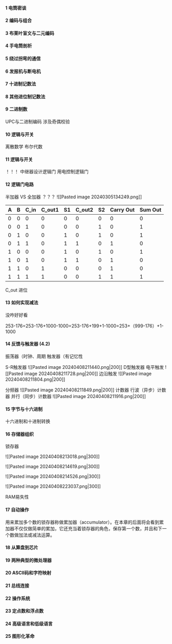 #### 1 电筒密谈


#### 2 编码与组合


#### 3 布莱叶盲文与二元编码


#### 4 手电筒剖析


#### 5 绕过拐弯的通信


#### 6 发报机与断电机


#### 7 十进制记数法


#### 8 其他进位制记数法


#### 9 二进制数
UPC与二进制编码
涉及奇偶校验

#### 10 逻辑与开关
离散数学
布尔代数

#### 11 逻辑与开关
！！！
中继器设计逻辑门
用电控制逻辑门

#### 12 逻辑门电路
半加器 VS 全加器  ？？？
![[Pasted image 20240305134249.png]]

| A   | B   | C_in | C_out1 | S1  | C_out2 | S2  | Carry Out | Sum Out |
| --- | --- | ---- | ------ | --- | ------ | --- | --------- | ------- |
| 0   | 0   | 0    | 0      | 0   | 0      | 0   | 0         | 0       |
| 0   | 0   | 1    | 0      | 0   | 0      | 1   | 0         | 1       |
| 0   | 1   | 0    | 0      | 1   | 0      | 1   | 0         | 1       |
| 0   | 1   | 1    | 0      | 1   | 1      | 0   | 1         | 0       |
| 1   | 0   | 0    | 0      | 1   | 0      | 1   | 0         | 1       |
| 1   | 0   | 1    | 0      | 1   | 1      | 0   | 1         | 0       |
| 1   | 1   | 0    | 1      | 0   | 0      | 0   | 1         | 0       |
| 1   | 1   | 1    | 1      | 0   | 0      | 1   | 1         | 1       |
C_out 进位

#### 13 如何实现减法
没咋好好看

253-176=253-176+1000-1000=253-176+199+1-1000=253+（999-176）+1-1000



#### 14 反馈与触发器 (4.2)
振荡器（时钟、周期
触发器（有记忆性

S-R触发器
![[Pasted image 20240408211440.png|200]]
D型触发器
	电平触发
	![[Pasted image 20240408211728.png|200]]
	边沿触发
	![[Pasted image 20240408211804.png|200]]

分频器
![[Pasted image 20240408211849.png|200]]
计数器
	行波（异步）计数器
	并行（同步）计数器
	![[Pasted image 20240408211916.png|200]]

#### 15 字节与十六进制
十六进制和十进制转换


#### 16 存储器组织
锁存器

![[Pasted image 20240408213018.png|300]]

![[Pasted image 20240408214619.png|300]]

![[Pasted image 20240408214526.png|300]]

![[Pasted image 20240408223037.png|300]]

RAM易失性

#### 17 自动操作
用来累加多个数的锁存器称做累加器（accumulator）。在本章的后面将会看到累加器不仅仅做简单的累加，它还充当着锁存器的角色，保存第一个数，并且和下一个数做加法或减法运算。





#### 18 从算盘到芯片




#### 19 两种典型的微处理器



#### 20 ASCII码和字符映射



#### 21 总线连接



#### 22 操作系统



#### 23 定点数和浮点数



#### 24 高级语言和低级语言



#### 25 图形化革命


